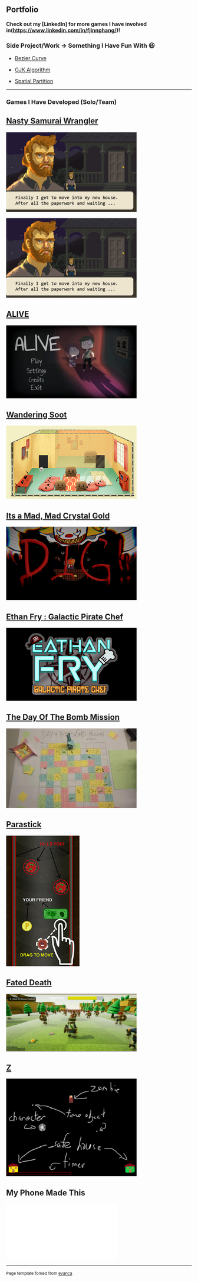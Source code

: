 ## Portfolio
**Check out my [LinkedIn] for more games I have involved in(https://www.linkedin.com/in/fjinnphang/)!**

### Side Project/Work -> Something I Have Fun With :smiley:

- [Bezier Curve](/FunProjects/README.md)

- [GJK Algorithm](/FunProjects/README.md)

- [Spatial Partition](/FunProjects/README.md)

---

### Games I Have Developed (Solo/Team)

## [Nasty Samurai Wrangler](GameProjects/SamuraiWrangler_README.md)

![SamuraiWrangler01](https://github.com/FJinn/fjinn.github.io/blob/master/GameProjects/Images/SamuraiWrangler01.png) 

<img src="GameProjects/Images/SamuraiWrangler01.png?raw=true"/>

## [ALIVE](GameProjects/ALIVE_README.md)

![ALIVE01](https://github.com/FJinn/fjinn.github.io/blob/master/GameProjects/Images/ALIVE01.png) 

## [Wandering Soot](GameProjects/WanderingSoot_README.md)

![WanderingSoot01](https://github.com/FJinn/fjinn.github.io/blob/master/GameProjects/Images/WanderingSoot01.png) 

## [Its a Mad, Mad Crystal Gold](GameProjects/ItsAMadMadCrystalGold_README.md)

![Madmad01](https://github.com/FJinn/fjinn.github.io/blob/master/GameProjects/Images/Madmad01.png) 

## [Ethan Fry : Galactic Pirate Chef](GameProjects/EthanFry_README.md)

![EthanFry01](https://github.com/FJinn/fjinn.github.io/blob/master/GameProjects/Images/EthanFry01.png) 

## [The Day Of The Bomb Mission](GameProjects/TheDayOfBombMission_README.md)

![BombMission03](https://github.com/FJinn/fjinn.github.io/blob/master/GameProjects/Images/BombMission03.jpg)

## [Parastick](GameProjects/Parastick_README.md)

![Parastick01](https://github.com/FJinn/fjinn.github.io/blob/master/GameProjects/Images/Parastick01.png) 

## [Fated Death](GameProjects/FatedDeath_README.md)

![FatedDeath01](https://github.com/FJinn/fjinn.github.io/blob/master/GameProjects/Images/FatedDeath01.png) 

## [Z](GameProjects/Z_README.md)

![Z01](https://github.com/FJinn/fjinn.github.io/blob/master/GameProjects/Images/Z01.png) 

## My Phone Made This

![SEAGameJam01](GameProjects/MyPhoneMadeThis_README.md) 



---
<p style="font-size:11px">Page template forked from <a href="https://github.com/evanca/quick-portfolio">evanca</a></p>
<!-- Remove above link if you don't want to attibute -->
